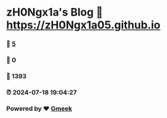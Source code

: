 # zH0Ngx1a's Blog :link: https://zH0Ngx1a05.github.io 
### :page_facing_up: [5](https://zH0Ngx1a05.github.io/tag.html) 
### :speech_balloon: 0 
### :hibiscus: 1393 
### :alarm_clock: 2024-07-18 19:04:27 
### Powered by :heart: [Gmeek](https://github.com/Meekdai/Gmeek)
